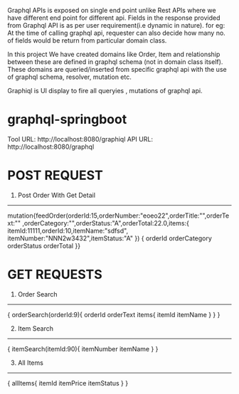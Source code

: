 Graphql APIs is exposed on single end point unlike Rest APIs where we have different end point for different api. 
Fields in the response provided from Graphql API is as per user requirement(i.e dynamic in nature).
for eg: At the time of calling graphql api, requester can also decide how many no. of fields would be return from particular domain class.

In this project We have created domains like Order, Item and relationship between these are defined in graphql schema (not in domain class itself).
These domains are queried/inserted from specific graphql api with the use of graphql schema, resolver, mutation etc.

Graphiql is UI display to fire all queryies , mutations of graphql api.

# graphql-springboot
Tool URL: http://localhost:8080/graphiql
API URL: http://localhost:8080/graphql

POST REQUEST 
=============
1. Post Order With Get Detail
------------------------------
mutation{feedOrder(orderId:15,orderNumber:"eoeo22",orderTitle:"",orderText:""
,orderCategory:"",orderStatus:"A",orderTotal:22.0,items:{
  itemId:11111,orderId:10,itemName:"sdfsd",
  itemNumber:"NNN2w3432",itemStatus:"A"
}) {
  orderId
  orderCategory
  orderStatus
  orderTotal
}}


GET REQUESTS
=============
1. Order Search
-----------------
{
  orderSearch(orderId:9){
    orderId
    orderText
    items{
      itemId
      itemName
    }
  }
}

2. Item Search
----------------
{
 itemSearch(itemId:90){
  itemNumber
  itemName
}
}

3. All Items
----------------
{
  allItems{
    itemId
    itemPrice
    itemStatus
  }
}
